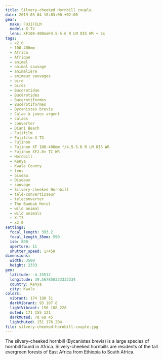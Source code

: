 ```yaml
---
title: Silvery-cheeked Hornbill couple
date: 2019-03-04 18:03:00 +02:00
gear:
  make: FUJIFILM
  model: X-T3
  lens: XF100-400mmF4.5-5.6 R LM OIS WR + 2x
tags:
  - ×2.0
  - 100-400mm
  - Africa
  - Afrique
  - animal
  - animal sauvage
  - animalière
  - animaux sauvages
  - bird
  - birds
  - Bucerotidae
  - Bucérotidés
  - Bucerotiformes
  - Bucérotiformes
  - Bycanistes brevis
  - Calao à joues argent
  - calaos
  - converter
  - Diani Beach
  - Fujifilm
  - Fujifilm X-T3
  - Fujinon
  - Fujinon XF 100-400mm f/4.5-5.6 R LM OIS WR
  - Fujinon XF2.0× TC WR
  - Hornbill
  - Kenya
  - Kwale County
  - lens
  - oiseau
  - Oiseaux
  - sauvage
  - Silvery-cheeked Hornbill
  - télé-convertisseur
  - teleconverter
  - The Baobab Hotel
  - wild animal
  - wild animals
  - X-T3
  - x2.0
settings:
  focal_length: 393.2
  focal_length_35mm: 590
  iso: 800
  aperture: 11
  shutter_speed: 1/450
dimensions:
  width: 3500
  height: 2333
geo:
  latitude: -4.33512
  longitude: 39.567858333333334
  country: Kenya
  city: Kwale
colors:
  vibrant: 174 190 31
  darkVibrant: 93 107 8
  lightVibrant: 156 188 228
  muted: 171 155 121
  darkMuted: 78 68 45
  lightMuted: 151 176 204
file: silvery-cheeked-hornbill-couple.jpg
---
```


The silvery-cheeked hornbill (Bycanistes brevis) is a large species of hornbill found in Africa. Silvery-cheeked hornbills are residents of the tall evergreen forests of East Africa from Ethiopia to South Africa.
